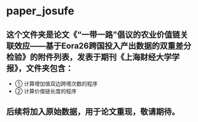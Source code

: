 # paper_josufe
## 这个文件夹是论文《“一带一路”倡议的农业价值链关联效应——基于Eora26跨国投入产出数据的双重差分检验》的附件列表，发表于期刊《上海财经大学学报》，文件夹包含： 

- ① 计算增加值双边跨境次数的程序
- ②	计算价值链长度的程序



## 后续将加入原始数据，用于论文重现，敬请期待。 
